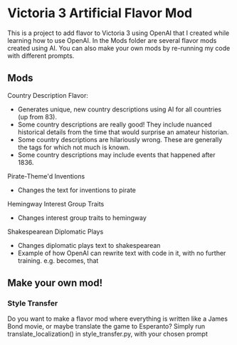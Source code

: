 # Victoria 3 Artificial Flavor Mod

This is a project to add flavor to Victoria 3 using OpenAI that I created while learning how to use OpenAI. In the Mods folder are several flavor mods created using AI. You
can also make your own mods by re-running my code with different prompts.

## Mods
Country Description Flavor:
* Generates unique, new country descriptions using AI for all countries (up from 83).
* Some country descriptions are really good! They include nuanced historical details from the time that would surprise an amateur historian.
* Some country descriptions are hilariously wrong. These are generally the tags for which not much is known.
* Some country descriptions may include events that happened after 1836.

Pirate-Theme'd Inventions
* Changes the text for inventions to pirate

Hemingway Interest Group Traits
* Changes interest group traits to hemingway

Shakespearean Diplomatic Plays
* Changes diplomatic plays text to shakespearean
* Example of how OpenAI can rewrite text with code in it, with no further training. e.g. becomes, that

## Make your own mod!

### Style Transfer
Do you want to make a flavor mod where everything is written like a James Bond movie, or maybe translate the game to Esperanto?
Simply run translate_localization() in style_transfer.py, with your chosen prompt